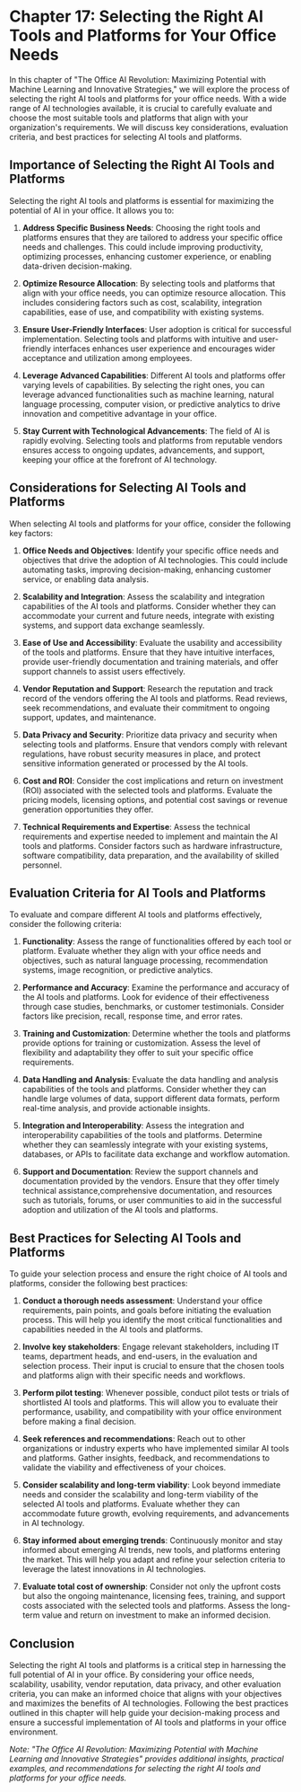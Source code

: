 Chapter 17: Selecting the Right AI Tools and Platforms for Your Office Needs
============================================================================

In this chapter of "The Office AI Revolution: Maximizing Potential with Machine Learning and Innovative Strategies," we will explore the process of selecting the right AI tools and platforms for your office needs. With a wide range of AI technologies available, it is crucial to carefully evaluate and choose the most suitable tools and platforms that align with your organization's requirements. We will discuss key considerations, evaluation criteria, and best practices for selecting AI tools and platforms.

Importance of Selecting the Right AI Tools and Platforms
--------------------------------------------------------

Selecting the right AI tools and platforms is essential for maximizing the potential of AI in your office. It allows you to:

1. **Address Specific Business Needs**: Choosing the right tools and platforms ensures that they are tailored to address your specific office needs and challenges. This could include improving productivity, optimizing processes, enhancing customer experience, or enabling data-driven decision-making.

2. **Optimize Resource Allocation**: By selecting tools and platforms that align with your office needs, you can optimize resource allocation. This includes considering factors such as cost, scalability, integration capabilities, ease of use, and compatibility with existing systems.

3. **Ensure User-Friendly Interfaces**: User adoption is critical for successful implementation. Selecting tools and platforms with intuitive and user-friendly interfaces enhances user experience and encourages wider acceptance and utilization among employees.

4. **Leverage Advanced Capabilities**: Different AI tools and platforms offer varying levels of capabilities. By selecting the right ones, you can leverage advanced functionalities such as machine learning, natural language processing, computer vision, or predictive analytics to drive innovation and competitive advantage in your office.

5. **Stay Current with Technological Advancements**: The field of AI is rapidly evolving. Selecting tools and platforms from reputable vendors ensures access to ongoing updates, advancements, and support, keeping your office at the forefront of AI technology.

Considerations for Selecting AI Tools and Platforms
---------------------------------------------------

When selecting AI tools and platforms for your office, consider the following key factors:

1. **Office Needs and Objectives**: Identify your specific office needs and objectives that drive the adoption of AI technologies. This could include automating tasks, improving decision-making, enhancing customer service, or enabling data analysis.

2. **Scalability and Integration**: Assess the scalability and integration capabilities of the AI tools and platforms. Consider whether they can accommodate your current and future needs, integrate with existing systems, and support data exchange seamlessly.

3. **Ease of Use and Accessibility**: Evaluate the usability and accessibility of the tools and platforms. Ensure that they have intuitive interfaces, provide user-friendly documentation and training materials, and offer support channels to assist users effectively.

4. **Vendor Reputation and Support**: Research the reputation and track record of the vendors offering the AI tools and platforms. Read reviews, seek recommendations, and evaluate their commitment to ongoing support, updates, and maintenance.

5. **Data Privacy and Security**: Prioritize data privacy and security when selecting tools and platforms. Ensure that vendors comply with relevant regulations, have robust security measures in place, and protect sensitive information generated or processed by the AI tools.

6. **Cost and ROI**: Consider the cost implications and return on investment (ROI) associated with the selected tools and platforms. Evaluate the pricing models, licensing options, and potential cost savings or revenue generation opportunities they offer.

7. **Technical Requirements and Expertise**: Assess the technical requirements and expertise needed to implement and maintain the AI tools and platforms. Consider factors such as hardware infrastructure, software compatibility, data preparation, and the availability of skilled personnel.

Evaluation Criteria for AI Tools and Platforms
----------------------------------------------

To evaluate and compare different AI tools and platforms effectively, consider the following criteria:

1. **Functionality**: Assess the range of functionalities offered by each tool or platform. Evaluate whether they align with your office needs and objectives, such as natural language processing, recommendation systems, image recognition, or predictive analytics.

2. **Performance and Accuracy**: Examine the performance and accuracy of the AI tools and platforms. Look for evidence of their effectiveness through case studies, benchmarks, or customer testimonials. Consider factors like precision, recall, response time, and error rates.

3. **Training and Customization**: Determine whether the tools and platforms provide options for training or customization. Assess the level of flexibility and adaptability they offer to suit your specific office requirements.

4. **Data Handling and Analysis**: Evaluate the data handling and analysis capabilities of the tools and platforms. Consider whether they can handle large volumes of data, support different data formats, perform real-time analysis, and provide actionable insights.

5. **Integration and Interoperability**: Assess the integration and interoperability capabilities of the tools and platforms. Determine whether they can seamlessly integrate with your existing systems, databases, or APIs to facilitate data exchange and workflow automation.

6. **Support and Documentation**: Review the support channels and documentation provided by the vendors. Ensure that they offer timely technical assistance,comprehensive documentation, and resources such as tutorials, forums, or user communities to aid in the successful adoption and utilization of the AI tools and platforms.

Best Practices for Selecting AI Tools and Platforms
---------------------------------------------------

To guide your selection process and ensure the right choice of AI tools and platforms, consider the following best practices:

1. **Conduct a thorough needs assessment**: Understand your office requirements, pain points, and goals before initiating the evaluation process. This will help you identify the most critical functionalities and capabilities needed in the AI tools and platforms.

2. **Involve key stakeholders**: Engage relevant stakeholders, including IT teams, department heads, and end-users, in the evaluation and selection process. Their input is crucial to ensure that the chosen tools and platforms align with their specific needs and workflows.

3. **Perform pilot testing**: Whenever possible, conduct pilot tests or trials of shortlisted AI tools and platforms. This will allow you to evaluate their performance, usability, and compatibility with your office environment before making a final decision.

4. **Seek references and recommendations**: Reach out to other organizations or industry experts who have implemented similar AI tools and platforms. Gather insights, feedback, and recommendations to validate the viability and effectiveness of your choices.

5. **Consider scalability and long-term viability**: Look beyond immediate needs and consider the scalability and long-term viability of the selected AI tools and platforms. Evaluate whether they can accommodate future growth, evolving requirements, and advancements in AI technology.

6. **Stay informed about emerging trends**: Continuously monitor and stay informed about emerging AI trends, new tools, and platforms entering the market. This will help you adapt and refine your selection criteria to leverage the latest innovations in AI technologies.

7. **Evaluate total cost of ownership**: Consider not only the upfront costs but also the ongoing maintenance, licensing fees, training, and support costs associated with the selected tools and platforms. Assess the long-term value and return on investment to make an informed decision.

Conclusion
----------

Selecting the right AI tools and platforms is a critical step in harnessing the full potential of AI in your office. By considering your office needs, scalability, usability, vendor reputation, data privacy, and other evaluation criteria, you can make an informed choice that aligns with your objectives and maximizes the benefits of AI technologies. Following the best practices outlined in this chapter will help guide your decision-making process and ensure a successful implementation of AI tools and platforms in your office environment.

*Note: "The Office AI Revolution: Maximizing Potential with Machine Learning and Innovative Strategies" provides additional insights, practical examples, and recommendations for selecting the right AI tools and platforms for your office needs.*
